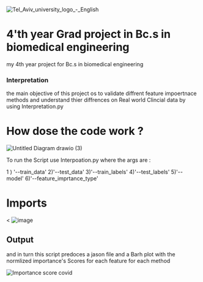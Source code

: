 ![Tel_Aviv_university_logo_-_English](https://user-images.githubusercontent.com/88155916/171557623-1c7b3463-e9f6-48b8-9011-21443b542d9e.png)

# 4'th year Grad project in Bc.s in biomedical engineering
my 4th year project for Bc.s in biomedical engineering

### Interpretation
the main objective of this project os to validate diffrent feature impoertnace methods and understand thier diffrences on Real world Clincial data by using Interpretation.py

# How dose the code work ?

![Untitled Diagram drawio (3)](https://user-images.githubusercontent.com/88155916/171557783-04b0be6c-4d65-48f5-8e56-8cf34ac06886.png)

To run the Script use Interpoation.py 
where the args are : 

1 ) '--train_data'
2)'--test_data'
3)'--train_labels'
4)'--test_labels'
5)'--model'
6)'--feature_imprtance_type'
# Imports
<
![image](https://user-images.githubusercontent.com/88155916/171558260-d28901a0-7fe0-4cc0-b5e6-38c341afa2cb.png)

>
## Output
and in turn this script predoces a jason file and a Barh plot with the normlized importance's Scores for each feature for each method

![Importance score covid](https://user-images.githubusercontent.com/88155916/171557905-7c45638d-866f-44bd-b8ba-97502ac8a9d3.jpeg)
